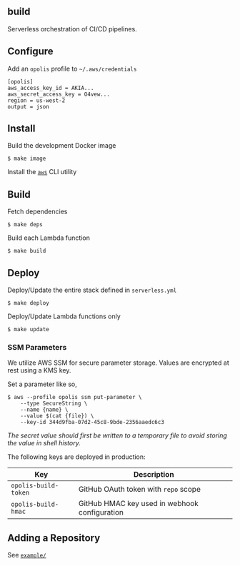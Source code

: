 build
-----

Serverless orchestration of CI/CD pipelines.

## Configure

Add an `opolis` profile to `~/.aws/credentials`

```
[opolis]
aws_access_key_id = AKIA...
aws_secret_access_key = O4vew...
region = us-west-2
output = json
```

## Install

Build the development Docker image

`$ make image`

Install the [`aws`](https://aws.amazon.com/cli/) CLI utility

## Build

Fetch dependencies

`$ make deps`

Build each Lambda function

`$ make build`

## Deploy

Deploy/Update the entire stack defined in `serverless.yml`

`$ make deploy`

Deploy/Update Lambda functions only

`$ make update`

### SSM Parameters

We utilize AWS SSM for secure parameter storage. Values are encrypted at rest using a KMS key.

Set a parameter like so,

```
$ aws --profile opolis ssm put-parameter \
    --type SecureString \
    --name {name} \
    --value $(cat {file}) \
    --key-id 344d9fba-07d2-45c8-9bde-2356aaedc6c3
```

*The secret value should first be written to a temporary file to avoid storing the value in shell history.*

The following keys are deployed in production:

|Key|Description|
|---|-----------|
|`opolis-build-token`|GitHub OAuth token with `repo` scope|
|`opolis-build-hmac`|GitHub HMAC key used in webhook configuration|

## Adding a Repository

See [`example/`](./example/)
